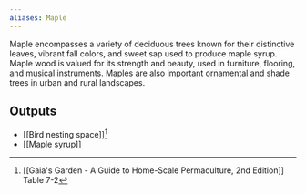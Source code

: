 ```yaml
---
aliases: Maple
---
```

Maple encompasses a variety of deciduous trees known for their distinctive leaves, vibrant fall colors, and sweet sap used to produce maple syrup. Maple wood is valued for its strength and beauty, used in furniture, flooring, and musical instruments. Maples are also important ornamental and shade trees in urban and rural landscapes.
## Outputs
- [[Bird nesting space]][^1]
- [[Maple syrup]]

[^1]: [[Gaia's Garden - A Guide to Home-Scale Permaculture, 2nd Edition]] Table 7-2

